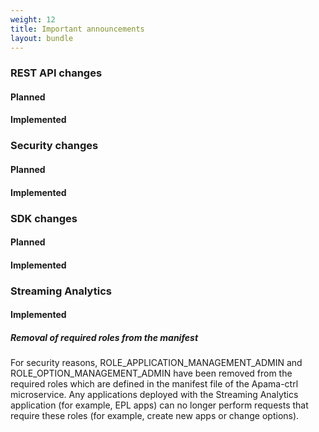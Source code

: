 ```yaml
---
weight: 12
title: Important announcements
layout: bundle
---
```


### REST API changes

#### Planned

#### Implemented


### Security changes

#### Planned

#### Implemented


### SDK changes

#### Planned

#### Implemented


### Streaming Analytics

#### Implemented

##### Removal of required roles from the manifest

For security reasons, ROLE_APPLICATION_MANAGEMENT_ADMIN and ROLE_OPTION_MANAGEMENT_ADMIN have been
removed from the required roles which are defined in the manifest file of the Apama-ctrl microservice.
Any applications deployed with the Streaming Analytics application (for example, EPL apps) can no longer
perform requests that require these roles (for example, create new apps or change options).
